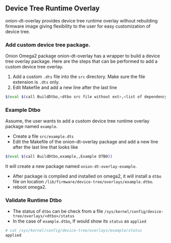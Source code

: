 ## Device Tree Runtime Overlay

onion-dt-overlay provides device tree runtime overlay without rebuilding firmware image giving flexibility to the user for easy customization of device tree.

### Add custom device tree package.

Onion Omega2 package onion-dt-overlay has a wrapper to build a device tree overlay package. Here are the steps that can be performed to add a custom device tree overlay.

1. Add a custom `.dts` file into the `src` directory. Make sure the file extension is `.dts` only.
2. Edit Makefile and add a new line after the last line

```bash
$(eval $(call BuildDtbo,<dtbo src file without ext>,<list of dependency packages>,<package description>))
```
### Example Dtbo

Assume, the user wants to add a custom device tree runtime overlay package named `example`.
- Create a file `src/example.dts`
- Edit the Makefile of the onion-dt-overlay package and add a new line after the last line that looks like

```bash
$(eval $(call BuildDtbo,example,,Example DTBO))
```

It will create a new package named `onion-dt-overlay-example`.

- After package is compiled and installed on omega2, it will install a `dtbo` file on location `/lib/firmware/device-tree/overlays/example.dtbo`.
- reboot omega2.

### Validate Runtime Dtbo

- The status of `dtbo` can be check from a file `/sys/kernel/config/device-tree/overlays/<dtbo>/status`
- In the case of `example.dtbo`, If would show its `status` as `applied`

```bash
# cat /sys/kernel/config/device-tree/overlays/example/status
applied
```
